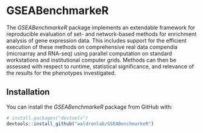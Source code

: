 
# GSEABenchmarkeR

The _GSEABenchmarkeR_ package implements an extendable framework for 
reproducible evaluation of set- and network-based methods for enrichment 
analysis of gene expression data. This includes support for the efficient 
execution of these methods on comprehensive real data compendia (microarray and 
RNA-seq) using parallel computation on standard workstations and 
institutional computer grids. Methods can then be assessed with respect to 
runtime, statistical significance, and relevance of the results for the 
phenotypes investigated.
    
## Installation

You can install the *GSEABenchmarkeR* package from GitHub with:


``` r
# install.packages("devtools")
devtools::install_github("waldronlab/GSEABenchmarkeR")
```

